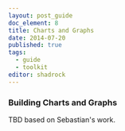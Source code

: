 ```yaml
---
layout: post_guide
doc_element: 8
title: Charts and Graphs
date: 2014-07-20
published: true
tags:
  - guide
  - toolkit
editor: shadrock
---
```


### Building Charts and Graphs
TBD based on Sebastian's work.

